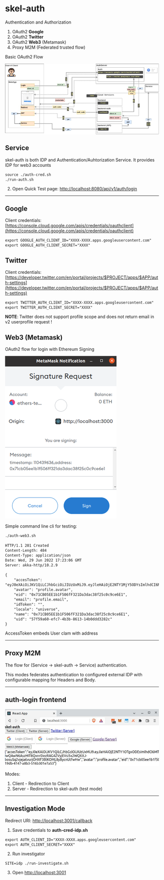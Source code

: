 # skel-auth

Authentication and Authorization

1. OAuth2 __Google__
2. OAuth2 __Twitter__
3. OAuth2 __Web3__ (Metamask)
4. Proxy M2M (Federated trusted flow)

Basic OAuth2 Flow

<img src="doc/oauth2-flow.jpg" width="750">

## Service

skel-auth is both IDP and Authentication/Auhtorization Service. It provides IDP for web3 accounts

```
source ./auth-cred.sh
./run-auth.sh
```

2. Open Quick Test page: [http://localhost:8080/api/v1/auth/login](http://localhost:8080/api/v1/auth/login)


----

## Google

Client credentials: [https://console.cloud.google.com/apis/credentials/oauthclient](https://console.cloud.google.com/apis/credentials/oauthclient)


```
export GOOGLE_AUTH_CLIENT_ID="XXXX-XXXX.apps.googleusercontent.com"
export GOOGLE_AUTH_CLIENT_SECRET="XXXX"
```

## Twitter

Client credentials: [https://developer.twitter.com/en/portal/projects/$PROJECT/apps/$APP/auth-settings](https://developer.twitter.com/en/portal/projects/$PROJECT/apps/$APP/auth-settings)

```
export TWITTER_AUTH_CLIENT_ID="XXXX-XXXX.apps.googleusercontent.com"
export TWITTER_AUTH_CLIENT_SECRET="XXXX"
```

__NOTE__: Twitter does not support profile scope and does not return email in v2 userprofile request !


## Web3 (Metamask)

OAuth2 flow for login with Ethereum Signing

<img src="doc/oauth2-web3.png">

Simple command line cli for testing:
```
./auth-web3.sh

HTTP/1.1 201 Created
Content-Length: 484
Content-Type: application/json
Date: Wed, 29 Jun 2022 17:23:06 GMT
Server: akka-http/10.2.9

{
    "accesToken": "eyJ0eXAiOiJKV1QiLCJhbGciOiJIUzUxMiJ9.eyJleHAiOjE2NTY1MjY5ODYsImlhdCI6MTY1NjUyMzM4NiwidWlkIjoweDcxQ0IwNUVFMWIxRjUwNmZGMzIxRGEzZGFjMzhmMjVjMGM5Y2U2RTF9.2g8CfvVh34XnaKMZYjvQEl1k6qqTaQh9FUUmCw6LEjNIb7y3RGsKBpdyL_OV8wIIioPN1_7uxbtBAEZu_NcDAg",
    "avatar": "profile.avatar",
    "eid": "0x71CB05EE1b1F506fF321Da3dac38f25c0c9ce6E1",
    "email": "profile.email",
    "idToken": "",
    "locale": "universe",
    "name": "0x71CB05EE1b1F506fF321Da3dac38f25c0c9ce6E1",
    "uid": "57f59a60-efc7-4b3b-8613-14b0ddd3282c"
}

```

AccessToken embeds User clam with address

----


## Proxy M2M

The flow for (Service -> skel-auth -> Service) authentication.

This modes federates authentication to configured external IDP with configurable mapping for Headers and Body.

---

## auth-login frontend

<img src="doc/auth-login.jpg">

Modes:
1. Client - Redirection to Client
2. Server - Redirection to skel-auth (test mode)

---


## Investigation Mode


Redirect URI: [http://localhost:3001/callback](http://localhost:3001/callback)

1. Save credentials to __auth-cred-idp.sh__

```
export AUTH_CLIENT_ID="XXXX-XXXX.apps.googleusercontent.com"
export AUTH_CLIENT_SECRET="XXXX"
```

2. Run investigator

```
SITE=idp ./run-investigate.sh
```

3. Open [http://localhost:3001](http://localhost:3001)

